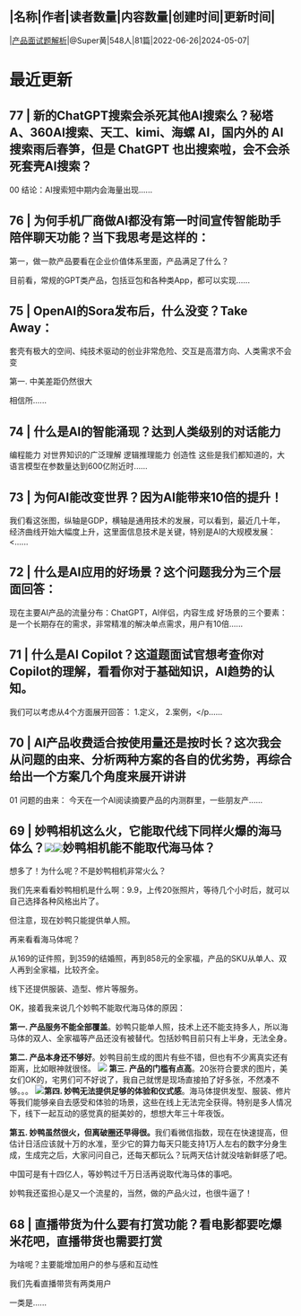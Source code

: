 |名称|作者|读者数量|内容数量|创建时间|更新时间|
---
|[产品面试题解析](https://xiaobot.net/p/community?refer=0b133df9-27dc-423b-8101-639049001c13)|@Super黄|548人|81篇|2022-06-26|2024-05-07|

# 最近更新
## 77 | 新的ChatGPT搜索会杀死其他AI搜索么？秘塔 A、360AI搜索、天工、kimi、海螺 AI，国内外的 AI 搜索雨后春笋，但是 ChatGPT 也出搜索啦，会不会杀死套壳AI搜索？
00 结论：AI搜索短中期内会海量出现......
## 76 | 为何手机厂商做AI都没有第一时间宣传智能助手陪伴聊天功能？当下我思考是这样的：

第一，做一款产品要看在企业价值体系里面，产品满足了什么？

目前看，常规的GPT类产品，包括豆包和各种类App，都可以实现......
## 75 | OpenAI的Sora发布后，什么没变？Take Away：
套壳有极大的空间、纯技术驱动的创业非常危险、交互是高潜方向、人类需求不会变

第一. 中美差距仍然很大

相信所......
## 74 | 什么是AI的智能涌现？达到人类级别的对话能力
编程能力
对世界知识的广泛理解
逻辑推理能力
创造性
这些是我们都知道的，大语言模型在参数量达到600亿附近时......
## 73 | 为何AI能改变世界？因为AI能带来10倍的提升！
我们看这张图，纵轴是GDP，横轴是通用技术的发展，可以看到，最近几十年，经济曲线开始大幅度上升，这里面信息技术是关键，特别是AI的大规模发展：
<......
## 72 | 什么是AI应用的好场景？这个问题我分为三个层面回答：
现在主要AI产品的流量分布：ChatGPT，AI伴侣，内容生成
好场景的三个要素：是一个长期存在的需求，非常精准的解决单点需求，用户有10倍......
## 71 | 什么是AI Copilot？这道题面试官想考查你对Copilot的理解，看看你对于基础知识，AI趋势的认知。

我们可以考虑从4个方面展开回答：
1.定义，
2.案例，</p......
## 70 | AI产品收费适合按使用量还是按时长？这次我会从问题的由来、分析两种方案的各自的优劣势，再综合给出一个方案几个角度来展开讲讲

01 问题的由来：
今天在一个AI阅读摘要产品的内测群里，一些朋友产......
## 69 | 妙鸭相机这么火，它能取代线下同样火爆的海马体么？<img src="https://static.xiaobot.net/file/2023-07-25/7/0caee3677c4fefcc9afcb37e6657424f.webp"><img src="https://static.xiaobot.net/file/2023-07-25/7/cdd12e85bd892f726ecb1794a3d6ae00.webp">妙鸭相机能不能取代海马体？

想多了！为什么呢？不是妙鸭相机非常火么？

我们先来看看妙鸭相机是什么啊：9.9，上传20张照片，等待几个小时后，就可以自己选择各种风格出片了。

但注意，现在妙鸭只能提供单人照。

再来看看海马体呢？

从169的证件照，到359的结婚照，再到858元的全家福，产品的SKU从单人、双人再到全家福，比较齐全。

线下还提供服装、造型、修片等服务。

OK，接着我来说几个妙鸭不能取代海马体的原因：

<strong>第一. 产品服务不能全部覆盖</strong>。妙鸭只能单人照，技术上还不能支持多人，所以海马体的双人、全家福等产品还没有被替代。包括妙鸭目前只有上半身，无法全身。

<strong>第二. 产品本身还不够好</strong>。妙鸭目前生成的图片有些不错，但也有不少离真实还有距离，比如眼神就很怪。
<img src="https://static.xiaobot.net/file/2023-07-25/7/4c91654771f939961f7936a59d8218fc.jpeg">
<strong>第三. 产品的门槛有点高</strong>。20张符合要求的图片，美女们OK的，宅男们可不好说了，我自己就愣是现场直接拍了好多张，不然凑不够。。。
<img src="https://static.xiaobot.net/file/2023-07-25/7/5279d62fcb4f84de5b0f7ea7b3592fb9.png"><strong>第四. 妙鸭无法提供足够的体验和仪式感</strong>。海马体提供发型、服装、修片等我们能够亲自去感受和体验的场景，这些在线上无法完全获得。特别是多人情况下，线下一起互动的感觉真的挺美妙的，想想大年三十年夜饭。

<strong>第五. 妙鸭虽然很火，但离破圈还早得很。</strong>我们看微信指数，现在在快速提高，但估计日活应该就十万的水准，至少它的算力每天只能支持1万人左右的数字分身生成，生成完之后，大家问问自己，还每天都玩么？玩两天估计就没啥新鲜感了吧。

中国可是有十四亿人，等妙鸭过千万日活再说取代海马体的事吧。

妙鸭我还蛮担心是又一个流星的，当然，做的产品火过，也很牛逼了！

## 68 | 直播带货为什么要有打赏功能？看电影都要吃爆米花吧，直播带货也需要打赏

为啥呢？主要能增加用户的参与感和互动性

我们先看直播带货有两类用户

一类是......

